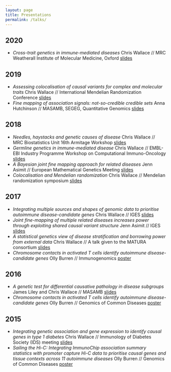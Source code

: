 ```yaml
---
layout: page
title: Presentations
permalink: /talks/
---
```


## 2020
- *Cross-trait genetics in immune-mediated diseases* Chris Wallace // MRC Weatherall Institute of Molecular Medicine, Oxford <a href="https://doi.org/10.6084/m9.figshare.12320390.v1" class="pure-button">slides</a>
<!-- - *shaPRS: leveraging shared genetics effects to improve genetic risk prediction for related diseases* Martin Keleman // ASHG -->

## 2019
- *Assessing colocalisation of causal variants for complex and molecular traits* Chris Wallace // International Mendelian Randomization Conference <a href="https://doi.org/10.6084/m9.figshare.8953160" class="pure-button">slides</a>
- *Fine mapping of association signals: not-so-credible credible sets* Anna Hutchinson // MASAMB, SEGEG, Quantitative Genomics <a href="https://annahutchinson.com/presentations/" class="pure-button">slides</a>

## 2018

- *Needles, haystacks and genetic causes of disease* Chris Wallace // MRC Biostatistics Unit 16th Armitage Workshop <a href="https://figshare.com/articles/Needles_haystacks_and_genetic_causes_of_disease/7415546" class="pure-button">slides</a>
- *Germline genetics in immune-mediated disease* Chris Wallace // EMBL-EBI Industry Programme Workshop on Computational Immuno-Oncology <a href="https://figshare.com/articles/Germline_genetics_in_immune-mediated_disease/6340418" class="pure-button">slides</a>
- *A Bayesian joint fine mapping approach for related diseases* Jenn Asimit // European Mathematical Genetics Meeting <a href="https://figshare.com/articles/Asimit_Jenn-EMGM2018_pdf/6323228" class="pure-button">slides</a>
- *Colocalisation and Mendelian randomization* Chris Wallace // Mendelian randomization symposium <a href="https://doi.org/10.6084/m9.figshare.6047072" class="pure-button">slides</a>

## 2017

- *Integrating multiple sources and shapes of genomic data to prioritise autoimmune disease-candidate genes* Chris Wallace // IGES <a href="https://ndownloader.figshare.com/files/9289894" class="pure-button">slides</a>
- *Joint fine-mapping of multiple  related diseases increases  power through exploiting  shared causal variant structure*  Jenn Asimit // IGES <a href="https://doi.org/10.6084/m9.figshare.5396836" class="pure-button">slides</a>
- *A statistical genetics view of disease stratification and borrowing power from external data* Chris Wallace // A talk given to the MATURA consortium <a href="https://ndownloader.figshare.com/files/8297507" class="pure-button">slides</a>
- *Chromosome contacts in activated T cells identify autoimmune disease-candidate genes* Olly Burren // Immunogenomics <a href="https://github.com/ollyburren/ollyburren.github.io/raw/master/resources/burren_immunogenomics_2017.pdf" class="pure-button">poster</a>



## 2016

- *A genetic test for differential causative pathology in disease subgroups* James Liley and Chris Wallace // MASAMB <a href="https://ndownloader.figshare.com/files/6294804" class="pure-button">slides</a>
- *Chromosome contacts in activated T cells identify autoimmune disease-candidate genes* Olly Burren // Genomics of Common Diseases <a href="https://github.com/ollyburren/ollyburren.github.io/raw/master/resources/burren_gcd_2016.pdf" class="pure-button">poster</a>



## 2015

- *Integrating genetic association and gene expression to identify causal genes in type 1 diabetes* Chris Wallace // Immunology of Diabetes Society (IDS) meeting <a href="https://ndownloader.figshare.com/files/2038598" class="pure-button">slides</a>
- *Sailing the Hi-C: Integrating ImmunoChip association summary statistics with promoter capture Hi-C data to prioritise causal genes and tissue contexts across 11 autoimmune diseases* Olly Burren // Genomics of Common Diseases <a href="https://github.com/ollyburren/ollyburren.github.io/raw/master/resources/BURREN_GCD2015.pdf" class="pure-button">poster</a>


